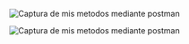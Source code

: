 ![Captura de mis metodos mediante postman](./practica6/images/Captura%20de%20pantalla%202024-06-21%20230610.png)

![Captura de mis metodos mediante postman](./practica6/images/Captura%20de%20pantalla%202024-06-21%20230624.png)
